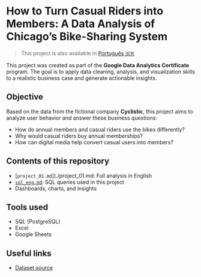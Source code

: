 #  How to Turn Casual Riders into Members: A Data Analysis of Chicago’s Bike-Sharing System

> This project is also available in [Português 🇧🇷](https://github.com/EdMazur94/projeto_compartilhamento_bikes_chicago)

This project was created as part of the **Google Data Analytics Certificate** program. The goal is to apply data cleaning, analysis, and visualization skills to a realistic business case and generate actionable insights.

## Objective

Based on the data from the fictional company **Cyclistic**, this project aims to analyze user behavior and answer these business questions:

- How do annual members and casual riders use the bikes differently?
- Why would casual riders buy annual memberships?
- How can digital media help convert casual users into members?

## Contents of this repository

- [`project_01.md`](./project_01.md: Full analysis in English
- [`sql_eng.md`](./sql_eng.md): SQL queries used in this project
- Dashboards, charts, and insights

## Tools used

- SQL (PostgreSQL)
- Excel
- Google Sheets

## Useful links

- [Dataset source](https://divvy-tripdata.s3.amazonaws.com/index.html)
